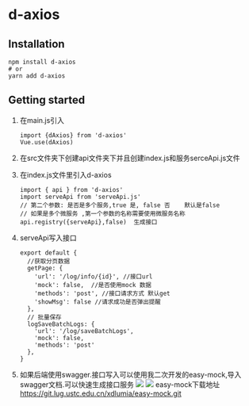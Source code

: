 # d-axios


## Installation

```
npm install d-axios
# or 
yarn add d-axios
```

## Getting started

1. 在main.js引入

   ```
   import {dAxios} from 'd-axios'
   Vue.use(dAxios)
   ```

2. 在src文件夹下创建api文件夹下并且创建index.js和服务serceApi.js文件

3. 在index.js文件里引入d-axios

   ```
   import { api } from 'd-axios'
   import serveApi from 'serveApi.js'
   // 第二个参数: 是否是多个服务,true 是, false 否    默认是false
   // 如果是多个微服务 ,第一个参数的名称需要使用微服务名称
   api.registry({serveApi},false)  生成接口
   ```

4. serveApi写入接口

   ```
   export default {
     //获取分页数据
     getPage: {
       'url': '/log/info/{id}', //接口url
       'mock': false,  //是否使用mock 数据
       'methods': 'post', //接口请求方式 默认get
       'showMsg': false //请求成功是否弹出提醒
     },
     // 批量保存
     logSaveBatchLogs: {
       'url': '/log/saveBatchLogs',
       'mock': false,
       'methods': 'post'
     },
   }
   ```

5. 如果后端使用swagger.接口写入可以使用我二次开发的easy-mock,导入swagger文档.可以快速生成接口服务
  ![](http://dreamwq.com/pic/easyMock/01.png)
  ![](http://dreamwq.com/pic/easyMock/02.png)
   easy-mock下载地址 https://git.lug.ustc.edu.cn/xdlumia/easy-mock.git